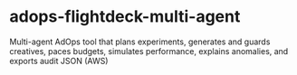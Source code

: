 # adops-flightdeck-multi-agent
Multi-agent AdOps tool that plans experiments, generates and guards creatives, paces budgets, simulates performance, explains anomalies, and exports audit JSON (AWS)
